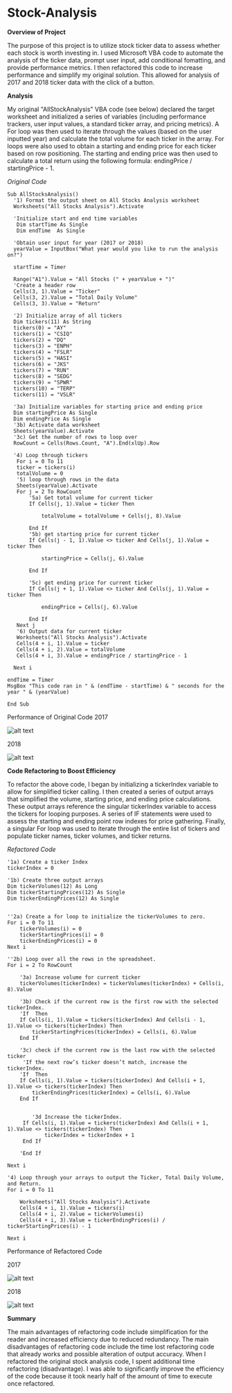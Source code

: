 # Stock-Analysis

**Overview of Project**

The purpose of this project is to utilize stock ticker data to assess whether each stock is worth investing in. I used Microsoft VBA code to automate the analysis of the ticker data, prompt user input, add conditional fomatting, and provide performance metrics. I then refactored this code to increase performance and simplify my original solution. This allowed for analysis of 2017 and 2018 ticker data with the click of a button.


**Analysis**

My original "AllStockAnalysis" VBA code (see below) declared the target worksheet and initialized a series of variables (including performance trackers, user input values, a standard ticker array, and pricing metrics). A For loop was then used to iterate through the values (based on the user inputted year) and calculate the total volume for each ticker in the array. For loops were also used to obtain a starting and ending price for each ticker based on row positioning. The starting and ending price was then used to calculate a total return using the following formula: endingPrice / startingPrice - 1.

_Original Code_

    Sub AllStocksAnalysis()
      '1) Format the output sheet on All Stocks Analysis worksheet
      Worksheets("All Stocks Analysis").Activate

      'Initialize start and end time variables
       Dim startTime As Single
       Dim endTime  As Single

      'Obtain user input for year (2017 or 2018)
      yearValue = InputBox("What year would you like to run the analysis on?")

      startTime = Timer

      Range("A1").Value = "All Stocks (" + yearValue + ")"
      'Create a header row
      Cells(3, 1).Value = "Ticker"
      Cells(3, 2).Value = "Total Daily Volume"
      Cells(3, 3).Value = "Return"

      '2) Initialize array of all tickers
      Dim tickers(11) As String
      tickers(0) = "AY"
      tickers(1) = "CSIQ"
      tickers(2) = "DQ"
      tickers(3) = "ENPH"
      tickers(4) = "FSLR"
      tickers(5) = "HASI"
      tickers(6) = "JKS"
      tickers(7) = "RUN"
      tickers(8) = "SEDG"
      tickers(9) = "SPWR"
      tickers(10) = "TERP"
      tickers(11) = "VSLR"
   
      '3a) Initialize variables for starting price and ending price
      Dim startingPrice As Single
      Dim endingPrice As Single
      '3b) Activate data worksheet
      Sheets(yearValue).Activate
      '3c) Get the number of rows to loop over
      RowCount = Cells(Rows.Count, "A").End(xlUp).Row

      '4) Loop through tickers
       For i = 0 To 11
       ticker = tickers(i)
       totalVolume = 0
       '5) loop through rows in the data
       Sheets(yearValue).Activate
       For j = 2 To RowCount
           '5a) Get total volume for current ticker
           If Cells(j, 1).Value = ticker Then

               totalVolume = totalVolume + Cells(j, 8).Value

           End If
           '5b) get starting price for current ticker
           If Cells(j - 1, 1).Value <> ticker And Cells(j, 1).Value = ticker Then

               startingPrice = Cells(j, 6).Value

           End If

           '5c) get ending price for current ticker
           If Cells(j + 1, 1).Value <> ticker And Cells(j, 1).Value = ticker Then

               endingPrice = Cells(j, 6).Value

           End If
       Next j
       '6) Output data for current ticker
       Worksheets("All Stocks Analysis").Activate
       Cells(4 + i, 1).Value = ticker
       Cells(4 + i, 2).Value = totalVolume
       Cells(4 + i, 3).Value = endingPrice / startingPrice - 1

      Next i
    
    endTime = Timer
    MsgBox "This code ran in " & (endTime - startTime) & " seconds for the year " & (yearValue)

    End Sub

Performance of Original Code
2017

![alt text](https://github.com/GrahamBSereno/Stock-Analysis/blob/main/Resources/PreRefactoring2017.png)

2018

![alt text](https://github.com/GrahamBSereno/Stock-Analysis/blob/main/Resources/PreRefactoring2018.png)

**Code Refactoring to Boost Efficiency**

To refactor the above code, I began by initializing a tickerIndex variable to allow for simplified ticker calling. I then created a series of output arrays that simplified the volume, starting price, and ending price calculations. These output arrays reference the singular tickerIndex variable to access the tickers for looping purposes. A series of IF statements were used to assess the starting and ending point row indexes for price gathering. Finally, a singular For loop was used to iterate through the entire list of tickers and populate ticker names, ticker volumes, and ticker returns. 

_Refactored Code_

    '1a) Create a ticker Index
    tickerIndex = 0

    '1b) Create three output arrays
    Dim tickerVolumes(12) As Long
    Dim tickerStartingPrices(12) As Single
    Dim tickerEndingPrices(12) As Single
    
    
    ''2a) Create a for loop to initialize the tickerVolumes to zero.
    For i = 0 To 11
        tickerVolumes(i) = 0
        tickerStartingPrices(i) = 0
        tickerEndingPrices(i) = 0
    Next i
        
    ''2b) Loop over all the rows in the spreadsheet.
    For i = 2 To RowCount
    
        '3a) Increase volume for current ticker
        tickerVolumes(tickerIndex) = tickerVolumes(tickerIndex) + Cells(i, 8).Value
        
        '3b) Check if the current row is the first row with the selected tickerIndex.
        'If  Then
        If Cells(i, 1).Value = tickers(tickerIndex) And Cells(i - 1, 1).Value <> tickers(tickerIndex) Then
            tickerStartingPrices(tickerIndex) = Cells(i, 6).Value
        End If
        
        '3c) check if the current row is the last row with the selected ticker
         'If the next row’s ticker doesn’t match, increase the tickerIndex.
        'If  Then
        If Cells(i, 1).Value = tickers(tickerIndex) And Cells(i + 1, 1).Value <> tickers(tickerIndex) Then
            tickerEndingPrices(tickerIndex) = Cells(i, 6).Value
        End If
            

            '3d Increase the tickerIndex.
         If Cells(i, 1).Value = tickers(tickerIndex) And Cells(i + 1, 1).Value <> tickers(tickerIndex) Then
                tickerIndex = tickerIndex + 1
         End If
            
        'End If
    
    Next i
    
    '4) Loop through your arrays to output the Ticker, Total Daily Volume, and Return.
    For i = 0 To 11
        
        Worksheets("All Stocks Analysis").Activate
        Cells(4 + i, 1).Value = tickers(i)
        Cells(4 + i, 2).Value = tickerVolumes(i)
        Cells(4 + i, 3).Value = tickerEndingPrices(i) / tickerStartingPrices(i) - 1
        
    Next i

Performance of Refactored Code

2017

![alt text](https://github.com/GrahamBSereno/Stock-Analysis/blob/main/Resources/VBA_Challenge_2017.png)

2018

![alt text](https://github.com/GrahamBSereno/Stock-Analysis/blob/main/Resources/VBA_Challenge_2018.png)



**Summary**

The main advantages of refactoring code include simplification for the reader and increased efficiency due to reduced redundancy. The main disadvantages of refactoring code include the time lost refactoring code that already works and possible alteration of output accuracy.
When I refactored the original stock analysis code, I spent additional time refactoring (disadvantage). I was able to significantly improve the efficiency of the code because it took nearly half of the amount of time to execute once refactored. 

